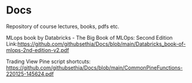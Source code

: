 # Docs
Repository of course lectures, books, pdfs etc.

MLops book by Databricks - The Big Book of MLOps: Second Edition
Link:https://github.com/githubsethia/Docs/blob/main/Databricks_book-of-mlops-2nd-edition-v2.pdf

Trading View Pine script shortcuts:
https://github.com/githubsethia/Docs/blob/main/CommonPineFunctions-220125-145624.pdf



